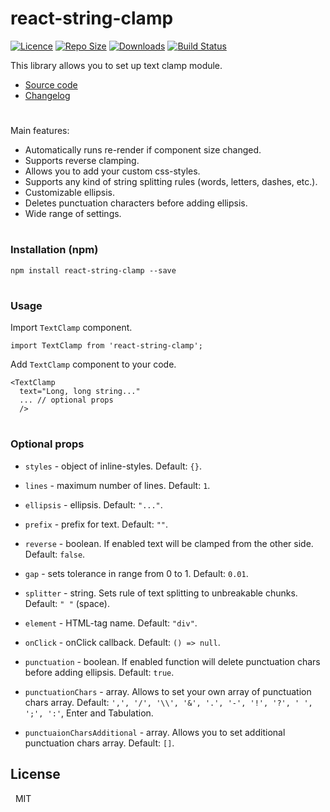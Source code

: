 # react-string-clamp

[![Licence](https://img.shields.io/npm/l/react-string-clamp.svg?colorB=%23)](https://www.npmjs.com/package/react-string-clamp) [![Repo Size](https://img.shields.io/github/repo-size/a-harkovets/react-string-clamp.svg)](https://github.com/a-harkovets/react-string-clamp) [![Downloads](https://img.shields.io/npm/dt/react-string-clamp.svg)](https://www.npmjs.com/package/react-string-clamp) [![Build Status](https://travis-ci.org/a-harkovets/react-string-clamp.svg?branch=master)](https://travis-ci.org/a-harkovets/react-string-clamp)

This library allows you to set up text clamp module.

 - [Source code](https://github.com/a-harkovets/react-string-clamp)
 - [Changelog](https://github.com/a-harkovets/react-string-clamp/blob/master/changelog.md)
#
Main features:

 - Automatically runs re-render if component size changed.
 - Supports reverse clamping.
 - Allows you to add your custom css-styles.
 - Supports any kind of string splitting rules (words, letters, dashes, etc.).
 - Customizable ellipsis.
 - Deletes punctuation characters before adding ellipsis.
 - Wide range of settings.
#
### Installation (npm)
```
npm install react-string-clamp --save
```
#
### Usage

Import `TextClamp` component.

```
import TextClamp from 'react-string-clamp';
```

Add `TextClamp` component to your code.

```
<TextClamp
  text="Long, long string..."
  ... // optional props
  />
```
#
### Optional props
 - `styles` - object of inline-styles. Default: `{}`.

 - `lines` - maximum number of lines. Default: `1`.

 - `ellipsis` - ellipsis. Default: `"..."`.

 - `prefix` - prefix for text. Default: `""`.

 - `reverse` - boolean. If enabled text will be clamped from the other side. Default: `false`.

 - `gap` - sets tolerance in range from 0 to 1. Default: `0.01`.

 - `splitter` - string. Sets rule of text splitting to unbreakable chunks. Default: `" "` (space).

 - `element` - HTML-tag name. Default: `"div"`.

 - `onClick` - onClick callback. Default: `() => null`.

 - `punctuation` - boolean. If enabled function will delete punctuation chars before adding ellipsis. Default: `true`.

 - `punctuationChars` - array. Allows to set your own array of punctuation chars array. Default: `',', '/', '\\', '&', '.', '-', '!', '?', ' ', ';', ':'`, Enter and Tabulation.

 - `punctuaionCharsAdditional` - array. Allows you to set additional punctuation chars array. Default: `[]`.


License
-

&nbsp;&nbsp;MIT
